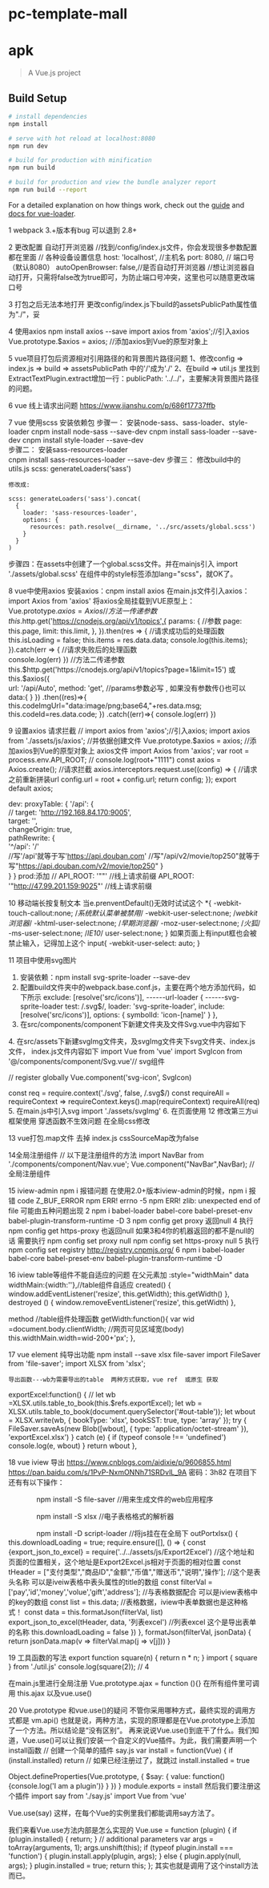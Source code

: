 # pc-template-mall
# apk

> A Vue.js project

## Build Setup

``` bash
# install dependencies
npm install

# serve with hot reload at localhost:8080
npm run dev

# build for production with minification
npm run build

# build for production and view the bundle analyzer report
npm run build --report
```

For a detailed explanation on how things work, check out the [guide](http://vuejs-templates.github.io/webpack/) and [docs for vue-loader](http://vuejs.github.io/vue-loader).

 1 webpack 3.+版本有bug 可以退到 2.8+

 2 更改配置 自动打开浏览器
//找到/config/index.js文件，你会发现很多参数配置都在里面
// 各种设备设置信息
host: 'localhost', //主机名
port: 8080, // 端口号（默认8080）
autoOpenBrowser: false,//是否自动打开浏览器
//想让浏览器自动打开，只需将false改为true即可，为防止端口号冲突，这里也可以随意更改端口号

 3 打包之后无法本地打开
 更改config/index.js下build的assetsPublicPath属性值为"./"，妥

 4 使用axios  npm install axios --save
 import axios from 'axios';//引入axios
Vue.prototype.$axios = axios; //添加axios到Vue的原型对象上

5 vue项目打包后资源相对引用路径的和背景图片路径问题
1、修改config => index.js => build => assetsPublicPath 中的'/'成为'./'
2、在build => util.js 里找到ExtractTextPlugin.extract增加一行：publicPath: '../../'，主要解决背景图片路径的问题。


6 vue  线上请求出问题
https://www.jianshu.com/p/686f17737ffb

7 vue  使用scss  安装依赖包
步骤一： 安装node-sass、sass-loader、style-loader
    cnpm install node-sass --save-dev
    cnpm install sass-loader --save-dev
    cnpm install style-loader --save-dev  
步骤二： 安装sass-resources-loader	
	cnpm install sass-resources-loader --save-dev
步骤三： 修改build中的utils.js
scss: generateLoaders('sass')

    修改成:

    scss: generateLoaders('sass').concat(
      {
        loader: 'sass-resources-loader',
        options: {
          resources: path.resolve(__dirname, '../src/assets/global.scss')
        }
      }
    )
步骤四：在assets中创建了一个global.scss文件。并在mainjs引入 import './assets/global.scss'
在组件中的style标签添加lang="scss"，就OK了。

8 vue中使用axios
安装axios：cnpm install axios
在main.js文件引入axios：import Axios from 'axios'
将axios全局挂载到VUE原型上：Vue.prototype.$axios=Axios
//方法一传递参数
this.$http.get('https://cnodejs.org/api/v1/topics',{
      params: {                           //参数
        page: this.page,
        limit: this.limit,
      },
    }).then(res => {                   //请求成功后的处理函数     
      this.isLoading = false;
      this.items = res.data.data;
      console.log(this.items);   
    }).catch(err => {                 //请求失败后的处理函数   
      console.log(err)
    })
//方法二传递参数
this.$http.get('https://cnodejs.org/api/v1/topics?page=1&limit=15')
或
this.$axios({  
            url: '/api/Auto',
            method: 'get',
          //params参数必写 , 如果没有参数传{}也可以
            data:{ 
            }
          })
          .then((res)=>{
            this.codeImgUrl="data:image/png;base64,"+res.data.msg;
            this.codeId=res.data.code;
          })
          .catch((err)=>{
            console.log(err)
          })
		  
9 设置axios 请求拦截
// import axios from 'axios';//引入axios;
import axios from './assets/js/axios';   //并依据创建文件
Vue.prototype.$axios = axios; //添加axios到Vue的原型对象上
axios文件
import Axios from 'axios';
var root = process.env.API_ROOT;
// console.log(root+"1111")
const axios = Axios.create();
//请求拦截
axios.interceptors.request.use((config) => {
    //请求之前重新拼装url
    config.url = root + config.url;
    return config;
});
export default axios;

dev:
proxyTable: {
      '/api': {  
        // target: 'http://192.168.84.170:9005',  
        target: '',  
        changeOrigin: true,  
        pathRewrite: {  
            '^/api': '/'  
            //写'/api'就等于写'https://api.douban.com'
            //写"/api/v2/movie/top250"就等于写"https://api.douban.com/v2/movie/top250"
        }  
      }
    }
prod:添加
// API_ROOT: '""'   //线上请求前缀
  API_ROOT: '"http://47.99.201.159:9025"'   //线上请求前缀

10 移动端长按复制文本
当e.prenventDefault()无效时试试这个
*{
  -webkit-touch-callout:none;  /*系统默认菜单被禁用*/
  -webkit-user-select:none; /*webkit浏览器*/
  -khtml-user-select:none; /*早期浏览器*/
  -moz-user-select:none; /*火狐*/
  -ms-user-select:none;  /*IE10*/
  user-select:none;
}
如果页面上有input框也会被禁止输入，记得加上这个
input{
  -webkit-user-select: auto;
}

11 项目中使用svg图片
  1. 安装依赖：npm install svg-sprite-loader --save-dev
  2. 配置build文件夹中的webpack.base.conf.js，主要在两个地方添加代码，如下所示
    exclude: [resolve('src/icons')],       ------url-loader
    {                                      ------svg-sprite-loader
        test: /\.svg$/,
        loader: 'svg-sprite-loader',
        include: [resolve('src/icons')],
        options: {
          symbolId: 'icon-[name]'
        }
    },
  3. 在src/components/component下新建文件夹及文件Svg.vue中内容如下
  <template>
    <svg :class="svgClass" aria-hidden="true" v-on="$listeners">
      <use :xlink:href="iconName"/>
    </svg>
  </template>
  <script>
  export default {
    name: 'SvgIcon',
    props: {
      iconClass: {
        type: String,
        required: true
      },
      className: {
        type: String,
        default: ''
      }
    },
    computed: {
      iconName() {
        return `#icon-${this.iconClass}`
      },
      svgClass() {
        if (this.className) {
          return 'svg-icon ' + this.className
        } else {
          return 'svg-icon'
        }
      }
    }
  }
</script>
  <style scoped>
    /* .svg-icon {
      width: 1em;
      height: 1em;
      vertical-align: -0.15em;
      fill: currentColor;
      overflow: hidden;
    } */
  </style>
  4. 在src/assets下新建svgImg文件夹，及svgImg文件夹下svg文件夹、index.js文件， index.js文件内容如下
  import Vue from 'vue'
  import SvgIcon from '@/components/component/Svg.vue'// svg组件
  
  // register globally
  Vue.component('svg-icon', SvgIcon)
  
  const req = require.context('./svg', false, /\.svg$/)
  const requireAll = requireContext => requireContext.keys().map(requireContext)
  requireAll(req)
  5. 在main.js中引入svg
  import './assets/svgImg'
  6. 在页面使用
  <svg-icon icon-class="test"></svg-icon>
12 修改第三方ui框架使用 穿透函数不生效问题 在全局css修改

13 vue打包.map文件 去掉  index.js cssSourceMap改为false

14全局注册组件
// 以下是注册组件的方法
import NavBar from './components/component/Nav.vue';
Vue.component("NavBar",NavBar); // 全局注册组件

15 iview-admin npm i 报错问题
	在使用2.0+版本iview-admin的时候，npm  i 报错
	code Z_BUF_ERROR npm ERR! errno -5 npm ERR! zlib: unexpected end of file
	可能由五种问题出现
	2  npm i babel-loader babel-core babel-preset-env babel-plugin-transform-runtime -D
	3 npm config get proxy
	返回null
	4 执行npm config get https-proxy
	也返回null
	如果3和4你的机器返回的都不是null的话  需要执行
	npm config set proxy null
	npm config set https-proxy null
	5 执行npm config set registry http://registry.cnpmjs.org/
	6 npm i babel-loader babel-core babel-preset-env babel-plugin-transform-runtime -D

16  iview table等组件不能自适应的问题
在父元素加 :style="widthMain"
data        widthMain:{width:''},//table组件自适应
 created() {
    window.addEventListener('resize', this.getWidth);
    this.getWidth()
  },
  destroyed () {
    window.removeEventListener('resize', this.getWidth)
  },

   method //table组件处理函数
      getWidth:function(){
              var wid =document.body.clientWidth;        //网页可见区域宽(body)
                this.widthMain.width=wid-200+'px';
      },

17  vue element 纯导出功能
	npm install --save xlsx file-saver
	import FileSaver from 'file-saver';
	import XLSX from 'xlsx';
	
	导出函数---wb为需要导出的table  两种方式获取，vue ref  或原生 获取
exportExcel:function() {
//  let wb =XLSX.utils.table_to_book(this.$refs.exportExcel);
 let wb = XLSX.utils.table_to_book(document.querySelector('#out-table'));
 let wbout = XLSX.write(wb, { bookType: 'xlsx', bookSST: true, type: 'array' });
 try {
	 FileSaver.saveAs(new Blob([wbout], { type: 'application/octet-stream' }), 'exportExcel.xlsx')
 } catch (e) { if (typeof console !== 'undefined') console.log(e, wbout) }
 return wbout
},

18 vue iview  导出 https://www.cnblogs.com/aidixie/p/9606855.html
   https://pan.baidu.com/s/1PvP-NxmONNh71SRDvlL_9A 密码：3h82
   在项目下还有有以下操作：

　　　　npm install -S file-saver //用来生成文件的web应用程序

　　　　npm install -S xlsx //电子表格格式的解析器

　　　　npm install -D script-loader //将js挂在在全局下
	outPortxlsx() {
        this.downloadLoading = true;
        require.ensure([], () => {
            const {export_json_to_excel} = require('../../assets/js/Export2Excel') //这个地址和页面的位置相关，这个地址是Export2Excel.js相对于页面的相对位置
            const tHeader = ["支付类型","商品ID","金额","币值","赠送币","说明",'操作']; //这个是表头名称 可以是iveiw表格中表头属性的title的数组
            const filterVal = ['pay','id','money','volue','gift','address']; //与表格数据配合 可以是iview表格中的key的数组
            const list = this.data; //表格数据，iview中表单数据也是这种格式！
            const data = this.formatJson(filterVal, list)
            export_json_to_excel(tHeader, data, '列表excel') //列表excel  这个是导出表单的名称
            this.downloadLoading = false
        })
    },
    formatJson(filterVal, jsonData) {
        return jsonData.map(v => filterVal.map(j => v[j]))
    }
	
19 工具函数的写法
export function square(n) {
	return n * n;
}
import { square } from './util.js'
console.log(square(2)); // 4

在main.js里进行全局注册 Vue.prototype.ajax = function (){}
在所有组件里可调用 this.ajax 以及vue.use()

20 Vue.prototype 和vue.use()的疑问
不管你采用哪种方式，最终实现的调用方式都是 vm.api()
也就是说，两种方法，实现的原理都是在Vue.prototype上添加了一个方法。所以结论是“没有区别”。
再来说说Vue.use()到底干了什么。我们知道，Vue.use()可以让我们安装一个自定义的Vue插件。为此，我们需要声明一个install函数
// 创建一个简单的插件 say.js
var install = function(Vue) {
  if (install.installed) return // 如果已经注册过了，就跳过
  install.installed = true

  Object.defineProperties(Vue.prototype, {
    $say: {
      value: function() {console.log('I am a plugin')}
    }
  })
}
module.exports = install
然后我们要注册这个插件
import say from './say.js'
import Vue from 'vue'

Vue.use(say)
这样，在每个Vue的实例里我们都能调用say方法了。

我们来看Vue.use方法内部是怎么实现的
Vue.use = function (plugin) {
  if (plugin.installed) {
    return;
  }
  // additional parameters
  var args = toArray(arguments, 1);
  args.unshift(this);
  if (typeof plugin.install === 'function') {
    plugin.install.apply(plugin, args);
  } else {
    plugin.apply(null, args);
  }
  plugin.installed = true;
  return this;
};
其实也就是调用了这个install方法而已。
